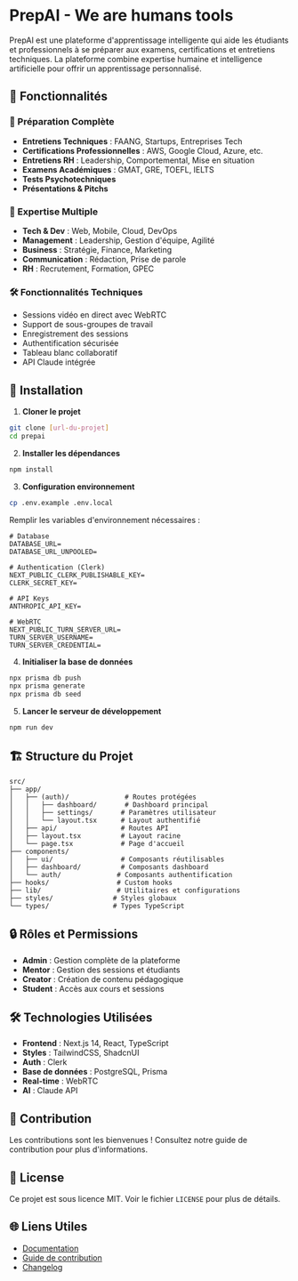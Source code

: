 # PrepAI - We are humans tools

PrepAI est une plateforme d'apprentissage intelligente qui aide les étudiants et professionnels à se préparer aux examens, certifications et entretiens techniques. La plateforme combine expertise humaine et intelligence artificielle pour offrir un apprentissage personnalisé.

## 🌟 Fonctionnalités

### 🎯 Préparation Complète
- **Entretiens Techniques** : FAANG, Startups, Entreprises Tech
- **Certifications Professionnelles** : AWS, Google Cloud, Azure, etc.
- **Entretiens RH** : Leadership, Comportemental, Mise en situation
- **Examens Académiques** : GMAT, GRE, TOEFL, IELTS
- **Tests Psychotechniques**
- **Présentations & Pitchs**

### 👥 Expertise Multiple
- **Tech & Dev** : Web, Mobile, Cloud, DevOps
- **Management** : Leadership, Gestion d'équipe, Agilité
- **Business** : Stratégie, Finance, Marketing
- **Communication** : Rédaction, Prise de parole
- **RH** : Recrutement, Formation, GPEC

### 🛠 Fonctionnalités Techniques
- Sessions vidéo en direct avec WebRTC
- Support de sous-groupes de travail
- Enregistrement des sessions
- Authentification sécurisée
- Tableau blanc collaboratif
- API Claude intégrée

## 🚀 Installation

1. **Cloner le projet**
```bash
git clone [url-du-projet]
cd prepai
```

2. **Installer les dépendances**
```bash
npm install
```

3. **Configuration environnement**
```bash
cp .env.example .env.local
```
Remplir les variables d'environnement nécessaires :
```env
# Database
DATABASE_URL=
DATABASE_URL_UNPOOLED=

# Authentication (Clerk)
NEXT_PUBLIC_CLERK_PUBLISHABLE_KEY=
CLERK_SECRET_KEY=

# API Keys
ANTHROPIC_API_KEY=

# WebRTC
NEXT_PUBLIC_TURN_SERVER_URL=
TURN_SERVER_USERNAME=
TURN_SERVER_CREDENTIAL=
```

4. **Initialiser la base de données**
```bash
npx prisma db push
npx prisma generate
npx prisma db seed
```

5. **Lancer le serveur de développement**
```bash
npm run dev
```

## 🏗 Structure du Projet

```
src/
├── app/
│   ├── (auth)/              # Routes protégées
│   │   ├── dashboard/       # Dashboard principal
│   │   ├── settings/       # Paramètres utilisateur
│   │   └── layout.tsx      # Layout authentifié
│   ├── api/                # Routes API
│   ├── layout.tsx          # Layout racine
│   └── page.tsx            # Page d'accueil
├── components/
│   ├── ui/                 # Composants réutilisables
│   ├── dashboard/          # Composants dashboard
│   └── auth/              # Composants authentification
├── hooks/                 # Custom hooks
├── lib/                   # Utilitaires et configurations
├── styles/               # Styles globaux
└── types/                # Types TypeScript
```

## 🔒 Rôles et Permissions

- **Admin** : Gestion complète de la plateforme
- **Mentor** : Gestion des sessions et étudiants
- **Creator** : Création de contenu pédagogique
- **Student** : Accès aux cours et sessions

## 🛠 Technologies Utilisées

- **Frontend** : Next.js 14, React, TypeScript
- **Styles** : TailwindCSS, ShadcnUI
- **Auth** : Clerk
- **Base de données** : PostgreSQL, Prisma
- **Real-time** : WebRTC
- **AI** : Claude API

## 🤝 Contribution

Les contributions sont les bienvenues ! Consultez notre guide de contribution pour plus d'informations.

## 📝 License

Ce projet est sous licence MIT. Voir le fichier `LICENSE` pour plus de détails.

## 🌐 Liens Utiles

- [Documentation](docs/README.md)
- [Guide de contribution](CONTRIBUTING.md)
- [Changelog](CHANGELOG.md)